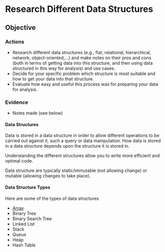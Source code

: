 # Research Different Data Structures

## Objective

### Actions

- Research different data structures (e.g., flat, relational, hierarchical, network, object-oriented,...) and make notes on their pros and cons (both in terms of getting data into this structure, and then using data structured in this way for analysis) and use cases.
- Decide for your specific problem which structure is most suitable and how to get your data into that structure.
- Evaluate how easy and useful this process was for preparing your data for analysis.

### Evidence

- Notes made (see below)

#### Data Structures

Data is stored in a data structure in order to allow different operations to be carried out against it, such a query or data manipulation. How data is stored in a data structure depends upon the structure it is stored in.

Understanding the different structures allow you to write more efficient and optimal code.

Data structure are typically static/immutable (not allowing change) or mutable (allowing changes to take place).

#### Data Structure Types

Here are some of the types of data structures

- [Array](datastructure/array.md)
- Binary Tree
- Binary Search Tree
- Linked List
- Stack
- Queue
- Heap
- Hash Table
